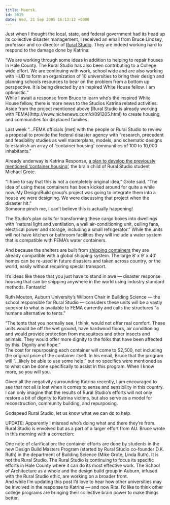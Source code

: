 ```yaml
---
title: Maersk.
id: 3615
date: Wed, 21 Sep 2005 16:13:12 +0000
---
```


Just when I thought the local, state, and federal government had its head up its collective disaster management, I received an email from Bruce Lindsey, professor and co-director of [Rural Studio](http://www.airbagindustries.com/archives/008068.php). They are indeed working hard to respond to the damage done by Katrina:



<div class="quote">“We are working through some ideas in addition to helping to repair houses in Hale County. The Rural Studio has also been contributing to a College wide effort. We are continuing with work, school wide and are also working with HUD to form an organization of 10 universities to bring their design and planning schools resources to bear on the problem from a bottom up perspective. It is being directed by an inspired White House fellow. I am optimistic.”</div>While I await a response from Bruce to learn who’s the inspired White House fellow, there is more news to the Studios Katrina related activities. Aside from the project mentioned above [Rural Studio is already working with FEMA](http://www.nichenews.com/d/091205.html) to create housing and communities for displaced families.  

Last week “…FEMA officials [met] with the people or Rural Studio to review a proposal to provide the federal disaster agency with “research, precedent and feasibility studies as well masterplans, models, and schematic designs to establish an array of ‘container housing’ communities of 100 to 10,000 inhabitants.”  

Already underway is Katrina Response, [a plan to develop the previously mentioned ‘container housing’](http://www.ocm.auburn.edu/news_releases/katrinahousing.html), the brain child of Rural Studio student Michael Grote.



<div class="quote">“I have to say that this is not a completely original idea,” Grote said. “The idea of using these containers has been kicked around for quite a while now. My Design/Build group’s project was going to integrate them into a house we were designing. We were discussing that project when the disaster hit.”</div>Someone pinch me, I can’t believe this is actually happening!  

The Studio’s plan calls for transforming these cargo boxes into dwellings with “natural light and ventilation, a wall air-conditioning unit, ceiling fans, electrical power and storage, including a small refrigerator.” While the units will not have kitchen or bathroom facilities they will include a water system that is compatible with FEMA’s water containers.  

And because the shelters are built from [shipping containers](http://www.maersksealand.com/HomePage/appmanager/?_nfpb=true&_windowLabel=about_us&_pageLabel=about_us&page=/about_us/photo_gallery/maersk_sealand_images/about_gallery_corn-i-singload_gallery) they are already compatible with a global shipping system. The large 8′ x 9′ x 40′ homes can be re-used in future disasters and taken across country, or the world, easily without requiring special transport.  

It’s ideas like these that you just have to stand in awe — disaster response housing that can be shipping anywhere in the world using industry standard methods. Fantastic!  

Ruth Mouton, Auburn University’s Wilborn Chair in Building Science — the school responsible for Rural Studio — considers these units will be a vastly superior to what is available to FEMA currently and calls the structures “a humane alternative to tents.”



<div class="quote">“The tents that you normally see, I think, would not offer real comfort. These units would be off the wet ground, have hardwood floors, air conditioning and would provide protection from mosquitoes and other insects and animals. They would offer more dignity to the folks that have been affected by this. Dignity and hope.”</div>The cost for repurposing each container will come to $2,500, not including the original price of the container itself. In his email, Bruce that the program will “…likely be able to use some help,” but no specifics were mentioned as to what can be done specifically to assist in this program. When I know more, so you will you.  

Given all the negativity surrounding Katrina recently, I am encouraged to see that not all is lost when it comes to sense and sensibility in this country. I can only imagine that the results of Rural Studio’s efforts will not only restore a bit of dignity to Katrina victims, but also serve as a model for reconstruction, community building, and repurposing.  

Godspeed Rural Studio, let us know what we can do to help.  

<span class="caps">UPDATE:</span> Apparently I misread who’s doing what and there they’re from. Rural Studio is envolved but as a part of a larger effort from <span class="caps">AU</span>. Bruce wrote in this morning with a correction:



<div class="quote">One note of clarification: the container efforts are done by students in the new Design Build Masters Program (started by Rural Studio co-founder D.K. Ruth) in the department of Building Science (Mike Grote, Linda Ruth). It is not the Rural Studio. The Rural Studio is continuing to focus its specific efforts in Hale County where it can do its most effective work. The School of Architecture as a whole and the design build group in Auburn, infused with the Rural Studio ethic, are working on a broader front.</div>And while I’m updating this post I’d love to hear how other universities may be involved in the response to Katrina — and now Rita. I’d like to think other college programs are bringing their collective brain power to make things better.





